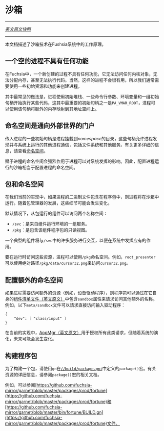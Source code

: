 <!-- # Sandboxing -->
# 沙箱
---

[*英文原文快照*](https://github.com/fuchsia-mirror/docs/blob/b186c159716fee4ca7eeb198f82f077fb4db40dd/the-book/sandboxing.md)

---

<!-- This document describes how sandboxing works in Fuchsia. -->
本文档描述了沙箱技术在Fushsia系统中的工作原理。

<!-- ## An empty process has nothing -->
## 一个空的进程不具有任何功能
<!-- 
On Fuchsia, a newly created process has nothing. A newly created process cannot
access any kernel objects, cannot allocate memory, and cannot even execute code.
Of course, such a process isn't very useful, which is why we typically create
processes with some initial resources and capabilities.

Most commonly, a process starts executing some code with an initial stack, some
command line arguments, environment variables, a set of initial handles. One of
the most important initial handles is the `PA_VMAR_ROOT`, which the process can
use to map additional memory into its address space. -->

在Fuchsia中，一个新创建的过程不具有任何功能，它无法访问任何内核对象，无法分配内存，甚至无法执行代码。当然，这样的进程不会很有用，所以我们通常需要使用一些初始资源和功能来创建进程。

其中最常见的做法是，进程使用初始堆栈、一些命令行参数、环境变量和一组初始句柄开始执行某些代码，这其中最重要的初始句柄之一是`PA_VMAR_ROOT`，进程可以使用该句柄将额外的内存映射到其地址空间上。

<!-- ## Namespaces are the gateway to the world -->
## 命名空间是通向外部世界的门户

<!-- Some of the initial handles given to a process are directories that the process
mounts into its _namespace_. These handles let the process discover and
communicate with other processes running on the system, including file systems
and other servers. See [Namespaces](namespaces.md) for more details.

The namespace given to a process strongly influences how much of the system the
process can influence. Therefore, configuring the sandbox in which a process
runs amounts to configuring the process's namespace. -->

传入进程的一些初始句柄是进程挂载到*namespace*的目录，这些句柄允许进程发现并与系统上运行的其他进程通信，包括文件系统和其他服务。有关更多详细的信息，请查看[命名空间](namespaces.md)。

赋予进程的命名空间会强烈作用于进程可以对系统发挥的影响。因此，配置进程运行的沙箱相当于配置进程的命名空间。


<!-- ## Packages and namespaces -->
## 包和命名空间
<!-- 
In our current implementation, a process runs in a sandbox if its binary is
contained in a package. As the package manager evolves, these details are
likely to change.

An component run from a package is given access to two namespaces by default:

 * `/svc`, which is a bundle of services from the environment in which the
   component runs.
 * `/pkg`, which is a read-only view of the package containing the component.

A typical component will interact with a number of services from `/svc` in
order to play some useful role in the system.

To access these resources at runtime, a process can use the `/pkg` namespace.
For example, the `root_presenter` can access `cursor32.png` using the absolute
path `/pkg/data/cursor32.png`. -->

在我们当前的实现中，如果进程的二进制文件包含在程序包中，则进程将在沙箱中运行。随着包管理器的发展，这些细节可能会发生变化。

默认情况下，从包运行的组件可以访问两个名称空间：

  * `/svc`：是来自组件运行环境的一组服务。
  * `/pkg`：是包含该组件程序包的只读视图。

一个典型的组件将与`/svc`中的许多服务进行交互，以便在系统中发挥应有的作用。

要在运行时访问这些资源，进程可以使用`/pkg`命名空间。例如，`root_presenter`可以使用绝对路径`/pkg/data/cursor32.png`来访问`cursor32.png`。

<!-- ## Configuring additional namespaces -->
## 配置额外的命名空间

<!-- If a process requires access to additional resources (e.g., device drivers),
the package can request access to additional names by including the `sandbox`
property in its  [Component Manifest](package_metadata.md#Component-Manifest)
for the package. For example, the following `meta/sandbox` file requests
direct access to the input driver: -->

如果进程需要访问额外的资源（例如，设备驱动程序），则程序包可以通过在它自身的[组件清单文件（英文原文）](https://github.com/fuchsia-mirror/docs/blob/master/the-book/package_metadata.md#component-manifest)中包含`sandbox`属性来请求访问其他额外的名称。例如，以下`meta/sandbox`文件可以请求直接访问输入驱动程序：

```
{
    "dev": [ "class/input" ]
}
```

<!-- In the current implementation, the [AppMgr](../glossary.md#AppMgr) grants all such
requests, but that is likely to change as the system evolves. -->

在当前的实现中，[AppMgr（英文原文）](https://github.com/fuchsia-mirror/docs/blob/master/glossary.md#appmgr)用于授权所有此类请求，但随着系统的演化，未来可能会发生变化。

<!-- ## Building a package -->
## 构建程序包

<!-- To build a package, use the `package()` macro in `gn` defined in
[`//build/package.gni`](https://fuchsia.googlesource.com/build/+/master/package.gni).
See the documentation for the `package()` macro for details about including resources.

For examples, see [https://fuchsia.googlesource.com/garnet/+/master/packages/prod/fortune]
and [https://fuchsia.googlesource.com/garnet/+/master/bin/fortune/BUILD.gn]. -->

为了构建一个包，请使用`gn`在[`//build/package.gni`](https://github.com/fuchsia-mirror/build/blob/master/package.gni)中定义的`package()`宏。有关资源的详细信息，请参阅`package()`宏的相关文档。

例如，可以参阅[https://github.com/fuchsia-mirror/garnet/blob/master/packages/prod/fortune](https://github.com/fuchsia-mirror/garnet/blob/master/packages/prod/fortune)和[https://github.com/fuchsia-mirror/garnet/blob/master/bin/fortune/BUILD.gn](https://github.com/fuchsia-mirror/garnet/blob/master/packages/prod/fortune)文件。